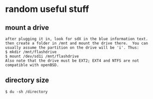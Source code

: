 random useful stuff
===================

mount a drive
-------------

    after plugging it in, look for sdX in the blue information text. 
    then create a folder in /mnt and mount the drive there.  You can 
    usually assume the partition on the drive will be 'i'. Thus:
    $ mkdir /mnt/flashdrive
    $ mount /dev/sd1i /mnt/flashdrive
    Also note that the drive must be EXT2; EXT4 and NTFS are not 
    compatible with openBSD.

directory size
--------------
    $ du -sh /directory


